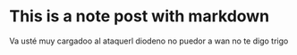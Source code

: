 # This is a note post with markdown

Va usté muy cargadoo al ataquerl diodeno no puedor a wan no te digo trigo
